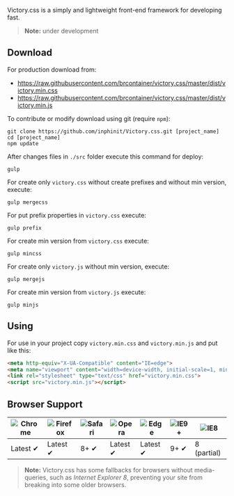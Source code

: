 Victory.css is a simply and lightweight front-end framework for developing fast.

> **Note:** under development

## Download

For production download from:

- https://raw.githubusercontent.com/brcontainer/victory.css/master/dist/victory.min.css
- https://raw.githubusercontent.com/brcontainer/victory.css/master/dist/victory.min.js

To contribute or modify download using git (require `npm`):

```
git clone https://github.com/inphinit/Victory.css.git [project_name]
cd [project_name]
npm update
```

After changes files in `./src` folder execute this command for deploy:

```
gulp
```

For create only `victory.css` without create prefixes and without min version, execute:

```
gulp mergecss
```

For put prefix properties in `victory.css` execute:

```
gulp prefix
```

For create min version from `victory.css` execute:

```
gulp mincss
```

For create only `victory.js` without min version, execute:

```
gulp mergejs
```

For create min version from `victory.js` execute:

```
gulp minjs
```

## Using

For use in your project copy `victory.min.css` and `victory.min.js` and put like this:

```html
<meta http-equiv="X-UA-Compatible" content="IE=edge">
<meta name="viewport" content="width=device-width, initial-scale=1, minimum-scale=1, maximum-scale=1, user-scalable=0">
<link rel="stylesheet" type="text/css" href="victory.min.css">
<script src="victory.min.js"></script>
```

## Browser Support

![Chrome](https://raw.github.com/alrra/browser-logos/master/src/chrome/chrome_48x48.png) | ![Firefox](https://raw.github.com/alrra/browser-logos/master/src/firefox/firefox_48x48.png) | ![Safari](https://raw.github.com/alrra/browser-logos/master/src/safari/safari_48x48.png) | ![Opera](https://raw.github.com/alrra/browser-logos/master/src/opera/opera_48x48.png) | ![Edge](https://raw.github.com/alrra/browser-logos/master/src/edge/edge_48x48.png) | ![IE9+](https://raw.github.com/alrra/browser-logos/master/src/archive/internet-explorer_9-11/internet-explorer_9-11_48x48.png) | ![IE8](https://raw.github.com/alrra/browser-logos/master/src/archive/internet-explorer_7-8/internet-explorer_7-8_48x48.png)
--- | --- | --- | --- | --- | --- | ---
Latest ✔ | Latest ✔ | 8+ ✔ | Latest ✔ | Latest ✔ | 9+ ✔ | 8 (partial)

> **Note:** Victory.css has some fallbacks for browsers without media-queries, such as *Internet Explorer 8*, preventing your site from breaking into some older browsers.
